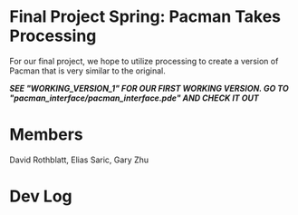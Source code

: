 # Final Project Spring: Pacman Takes Processing
For our final project, we hope to utilize processing to create a version of Pacman that is very similar to the original. 

***SEE "WORKING_VERSION_1" FOR OUR FIRST WORKING VERSION. GO TO "pacman_interface/pacman_interface.pde" AND CHECK IT OUT***


Members
=======
David Rothblatt, Elias Saric, Gary Zhu


Dev Log
=======

